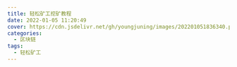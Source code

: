 ```yaml
---
title: 轻松矿工挖矿教程
date: 2022-01-05 11:20:49
cover: https://cdn.jsdelivr.net/gh/youngjuning/images/202201051836340.png
categories:
  - 区块链
tags:
  - 轻松矿工
---
```

